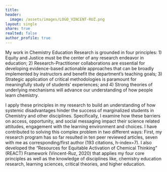 ```yaml
---
title: 
header:
  image: /assets/images/LOGO_VINCENT-RUZ.png
layout: single
share: true
realted: false 
author_profile: true
---
```


My work in Chemistry Education Research is grounded in four principles: 1) Equity and Justice must be the center of any research endeavor in education; 2) Research-Practitioner collaborations are essential for developing evidence-based actionable approaches that can be broadly implemented by instructors and benefit the department’s teaching goals; 3) Strategic application of critical methodologies is paramount for meaningfully study of students’ experiences; and 4) Strong theories of underlying mechanisms will advance our understanding of how people learn chemistry. 

I apply these principles in my research to build an understanding of how systemic disadvantages hinder the success of marginalized students in Chemistry and other disciplines. Specifically, I examine how these barriers on access, opportunity, and social messaging impact their science related attitudes, engagement with the learning environment and choices. I have contributed to solving this complex problem in two different ways: First, my research program has so far resulted in ten peer reviewed articles, seven with me as corresponding/first author (193 citations, h-index=7). I also developed the “Resources for Equitable Activation of Chemical Thinking” (REACT) Framework (Vincent-Ruz, 2020) that applies my four core principles as well as the knowledge of disciplines like, chemistry education research, learning sciences, critical theories, and higher education. 